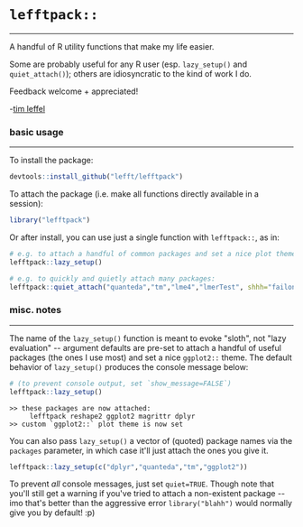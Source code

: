 
# `lefftpack::`
<hr>

A handful of R utility functions that make my life easier. 

Some are probably useful for any R user (esp. `lazy_setup()` and `quiet_attach()`); others are idiosyncratic to the kind of work I do.

Feedback welcome + appreciated! 

-[tim leffel](http://lefft.xyz)


### basic usage 
<hr>

To install the package:
```r
devtools::install_github("lefft/lefftpack")
```

To attach the package (i.e. make all functions directly available in a session):
```r
library("lefftpack")
```

Or after install, you can use just a single function with `lefftpack::`, as in: 
```r
# e.g. to attach a handful of common packages and set a nice plot theme
lefftpack::lazy_setup()

# e.g. to quickly and quietly attach many packages:
lefftpack::quiet_attach("quanteda","tm","lme4","lmerTest", shhh="failonly")
```	

### misc. notes
<hr>

The name of the `lazy_setup()` function is meant to evoke "sloth", not "lazy evaluation" -- argument defaults are pre-set to attach a handful of useful packages (the ones I use most) and set a nice `ggplot2::` theme. The default behavior of `lazy_setup()` produces the console message below:

```r
# (to prevent console output, set `show_message=FALSE`)
lefftpack::lazy_setup()
```
```
>> these packages are now attached: 
     lefftpack reshape2 ggplot2 magrittr dplyr
>> custom `ggplot2::` plot theme is now set
```

You can also pass `lazy_setup()` a vector of (quoted) package names via the `packages` parameter, in which case it'll just attach the ones you give it. 

```r
lefftpack::lazy_setup(c("dplyr","quanteda","tm","ggplot2"))
```

To prevent *all* console messages, just set `quiet=TRUE`. Though note that you'll still get a warning if you've tried to attach a non-existent package -- imo that's better than the aggressive error `library("blahh")` would normally give you by default! :p)


